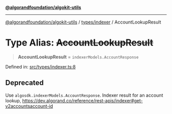 [**@algorandfoundation/algokit-utils**](../../../README.md)

***

[@algorandfoundation/algokit-utils](../../../README.md) / [types/indexer](../README.md) / AccountLookupResult

# Type Alias: ~~AccountLookupResult~~

> **AccountLookupResult** = `indexerModels.AccountResponse`

Defined in: [src/types/indexer.ts:8](https://github.com/algorandfoundation/algokit-utils-ts/blob/main/src/types/indexer.ts#L8)

## Deprecated

Use `algosdk.indexerModels.AccountResponse`. Indexer result for an account lookup, https://dev.algorand.co/reference/rest-apis/indexer#get-v2accountsaccount-id
